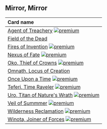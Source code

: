 ## Mirror, Mirror

| Card name |
| :-------- |
| [Agent of Treachery](https://github.com/mtgenius/uncube/raw/master/cards/mirror-mirror/agent-of-treachery.png) [![premium](https://user-images.githubusercontent.com/343837/83360751-a631d080-a338-11ea-80c6-110971103bf4.png)](https://github.com/mtgenius/uncube) |
| [Field of the Dead](https://github.com/mtgenius/uncube/raw/master/cards/mirror-mirror/field-of-the-dead.png) |
| [Fires of Invention](https://github.com/mtgenius/uncube/raw/master/cards/mirror-mirror/fires-of-invention.png) [![premium](https://user-images.githubusercontent.com/343837/83360751-a631d080-a338-11ea-80c6-110971103bf4.png)](https://github.com/mtgenius/uncube) |
| [Nexus of Fate](https://github.com/mtgenius/uncube/raw/master/cards/mirror-mirror/nexus-of-fate.png) [![premium](https://user-images.githubusercontent.com/343837/83360751-a631d080-a338-11ea-80c6-110971103bf4.png)](https://github.com/mtgenius/uncube) |
| [Oko, Thief of Crowns](https://github.com/mtgenius/uncube/raw/master/cards/mirror-mirror/oko-thief-of-crowns.png) [![premium](https://user-images.githubusercontent.com/343837/83360751-a631d080-a338-11ea-80c6-110971103bf4.png)](https://github.com/mtgenius/uncube) |
| [Omnath, Locus of Creation](https://github.com/mtgenius/uncube/raw/master/cards/mirror-mirror/omnath-locus-of-creation.png) |
| [Once Upon a Time](https://github.com/mtgenius/uncube/raw/master/cards/mirror-mirror/once-upon-a-time.png) [![premium](https://user-images.githubusercontent.com/343837/83360751-a631d080-a338-11ea-80c6-110971103bf4.png)](https://github.com/mtgenius/uncube) |
| [Teferi, Time Raveler](https://github.com/mtgenius/uncube/raw/master/cards/mirror-mirror/teferi-time-raveler.png) [![premium](https://user-images.githubusercontent.com/343837/83360751-a631d080-a338-11ea-80c6-110971103bf4.png)](https://github.com/mtgenius/uncube) |
| [Uro, Titan of Nature's Wrath](https://github.com/mtgenius/uncube/raw/master/cards/mirror-mirror/uro-titan-of-natures-wrath.png) [![premium](https://user-images.githubusercontent.com/343837/83360751-a631d080-a338-11ea-80c6-110971103bf4.png)](https://github.com/mtgenius/uncube) |
| [Veil of Summmer](https://github.com/mtgenius/uncube/raw/master/cards/mirror-mirror/veil-of-summmer.png) [![premium](https://user-images.githubusercontent.com/343837/83360751-a631d080-a338-11ea-80c6-110971103bf4.png)](https://github.com/mtgenius/uncube) |
| [Wilderness Reclamation](https://github.com/mtgenius/uncube/raw/master/cards/mirror-mirror/wilderness-reclamation.png) [![premium](https://user-images.githubusercontent.com/343837/83360751-a631d080-a338-11ea-80c6-110971103bf4.png)](https://github.com/mtgenius/uncube) |
| [Winota, Joiner of Forces](https://github.com/mtgenius/uncube/raw/master/cards/mirror-mirror/winota-joiner-of-forces.png) [![premium](https://user-images.githubusercontent.com/343837/83360751-a631d080-a338-11ea-80c6-110971103bf4.png)](https://github.com/mtgenius/uncube) |
